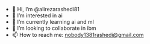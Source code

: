 - 👋 Hi, I’m @alirezarashedi81
- 👀 I’m interested in ai
- 🌱 I’m currently learning ai and ml
- 💞️ I’m looking to collaborate in ibm
- 📫 How to reach me: nobody1381rashedi@gmail.com

<!---
alirezarashedi81/alirezarashedi81 is a ✨ special ✨ repository because its `README.md` (this file) appears on your GitHub profile.
You can click the Preview link to take a look at your changes.
--->
